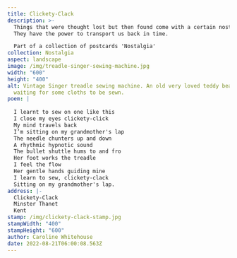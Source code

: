 ```yaml
---
title: Clickety-Clack
description: >-
  Things that were thought lost but then found come with a certain nostalgia.
  They have the power to transport us back in time.

  Part of a collection of postcards 'Nostalgia'
collection: Nostalgia
aspect: landscape
image: /img/treadle-singer-sewing-machine.jpg
width: "600"
height: "400"
alt: Vintage Singer treadle sewing machine. An old very loved teddy bear sits
  waiting for some cloths to be sewn.
poem: |
  
  I learnt to sew on one like this
  I close my eyes clickety-click
  My mind travels back
  I’m sitting on my grandmother's lap
  The needle chunters up and down 
  A rhythmic hypnotic sound
  The bullet shuttle hums to and fro
  Her foot works the treadle 
  I feel the flow
  Her gentle hands guiding mine 
  I learn to sew, clickety-clack
  Sitting on my grandmother's lap.
address: |-
  Clickety-Clack
  Minster Thanet
  Kent
stamp: /img/clickety-clack-stamp.jpg
stampWidth: "400"
stampHeight: "600"
author: Caroline Whitehouse
date: 2022-08-21T06:00:08.563Z
---
```

